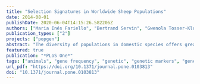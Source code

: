 ```yaml
---
title: "Selection Signatures in Worldwide Sheep Populations"
date: 2014-08-01
publishDate: 2020-06-04T14:15:26.582206Z
authors: ["Maria Inés Fariello", "Bertrand Servin", "Gwenola Tosser-Klopp", "Rachel Rupp", "Carole R Moreno", "International Sheep Genome Consortium", "Magali San Cristobal", "Simon Boitard"]
publication_types: ["2"]
projects: ["popgen"]
abstract: "The diversity of populations in domestic species offers great opportunities to study genome response to selection. The recently published Sheep HapMap dataset is a great example of characterization of the world wide genetic diversity in sheep. In this study, we re-analyzed the Sheep HapMap dataset to identify selection signatures in worldwide sheep populations. Compared to previous analyses, we made use of statistical methods that (i) take account of the hierarchical structure of sheep populations, (ii) make use of linkage disequilibrium information and (iii) focus specifically on either recent or older selection signatures. We show that this allows pinpointing several new selection signatures in the sheep genome and distinguishing those related to modern breeding objectives and to earlier post-domestication constraints. The newly identified regions, together with the ones previously identified, reveal the extensive genome response to selection on morphology, color and adaptation to new environments."
featured: true
publication: "*PLoS One*"
tags: ["animals", "gene frequency", "genetic", "genetic markers", "genetic variation", "polymorphism", "selection", "sheep", "single nucleotide", "hapflk", "sheep", "flk"]
url_pdf: "https://doi.org/10.1371/journal.pone.0103813"
doi: "10.1371/journal.pone.0103813"
---
```


